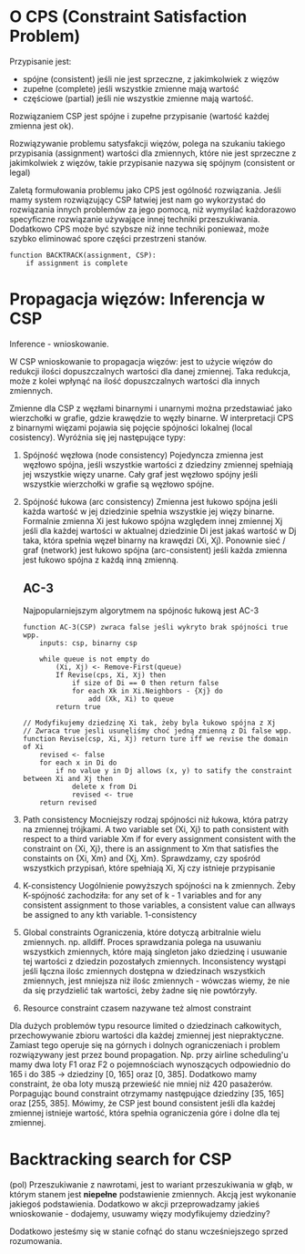 
# O CPS (Constraint Satisfaction Problem)

Przypisanie jest:
- spójne (consistent) jeśli nie jest sprzeczne, z jakimkolwiek z więzów
- zupełne (complete) jeśli wszystkie zmienne mają wartość
- częściowe (partial) jeśli nie wszystkie zmienne mają wartość.

Rozwiązaniem CSP jest spójne i zupełne przypisanie (wartość każdej zmienna jest ok).

Rozwiązywanie problemu satysfakcji więzów, polega na szukaniu takiego przypisania (assignment) wartości dla zmiennych,
które nie jest sprzeczne z jakimkolwiek z więzów, takie przypisanie nazywa się spójnym (consistent or legal)

Zaletą formułowania problemu jako CPS jest ogólność rozwiązania. Jeśli mamy system rozwiązujący CSP łatwiej 
jest nam go wykorzystać do rozwiązania innych problemów za jego pomocą, niż wymyślać każdorazowo specyficzne rozwiązanie 
używające innej techniki przeszukiwania.
Dodatkowo CPS może być szybsze niż inne techniki ponieważ, może szybko eliminować spore części przestrzeni stanów.

```
function BACKTRACK(assignment, CSP):
    if assignment is complete
```


# Propagacja więzów: Inferencja w CSP

Inference - wnioskowanie.

W CSP wnioskowanie to propagacja więzów: jest to użycie więzów do redukcji ilości dopuszczalnych wartości dla danej zmiennej.
Taka redukcja, może z kolei wpłynąć na ilość dopuszczalnych wartości dla innych zmiennych.

Zmienne dla CSP z węzłami binarnymi i unarnymi można przedstawiać jako wierzchołki w grafie, gdzie krawędzie to węzły binarne. 
W interpretacji CPS z binarnymi więzami pojawia się pojęcie spójności lokalnej (local cosistency).
Wyróżnia się jej następujące typy:

1. Spójność węzłowa (node consistency)
   Pojedyncza zmienna jest węzłowo spójna, jeśli wszystkie wartości z dziedziny zmiennej spełniają jej wszystkie więzy unarne.
   Cały graf jest węzłowo spójny jeśli wszystkie wierzchołki w grafie są węzłowo spójne.

2. Spójność łukowa (arc consistency)
   Zmienna jest łukowo spójna jeśli każda wartość w jej dziedzinie spełnia wszystkie jej więzy binarne.
   Formalnie zmienna Xi jest łukowo spójna względem innej zmiennej Xj jeśli dla każdej wartości w aktualnej dziedzinie Di jest jakaś wartość w Dj
   taka, która spełnia węzeł binarny na krawędzi (Xi, Xj). Ponownie sieć / graf (network) jest łukowo spójna (arc-consistent) jeśli każda
   zmienna jest łukowo spójna z każdą inną zmienną.

   ## AC-3
   
   Najpopularniejszym algorytmem na spójnośc łukową jest AC-3

   ```
   function AC-3(CSP) zwraca false jeśli wykryto brak spójności true wpp.
       inputs: csp, binarny csp
   
       while queue is not empty do
           (Xi, Xj) <- Remove-First(queue)
           If Revise(cps, Xi, Xj) then
               if size of Di == 0 then return false
               for each Xk in Xi.Neighbors - {Xj} do
                   add (Xk, Xi) to queue
           return true

   // Modyfikujemy dziedzinę Xi tak, żeby byla łukowo spójna z Xj
   // Zwraca true jesli usunęliśmy choć jedną zmienną z Di false wpp.
   function Revise(csp, Xi, Xj) return ture iff we revise the domain of Xi
       revised <- false
       for each x in Di do
           if no value y in Dj allows (x, y) to satify the constraint between Xi and Xj then
               delete x from Di
               revised <- true
       return revised
   ```
3. Path consistency
   Mocniejszy rodzaj spójności niż łukowa, która patrzy na zmiennej trójkami.
   A two variable set {Xi, Xj} to path consistent with respect to a third variable Xm if
   for every assignment consistent with the constraint on {Xi, Xj}, there is an assignment to Xm
   that satisfies the constaints on {Xi, Xm} and {Xj, Xm}.
   Sprawdzamy, czy spośród wszystkich przypisań, które spełniają Xi, Xj czy istnieje przypisanie
4. K-consistency
   Uogólnienie powyższych spójności na k zmiennych.
   Żeby K-spójność zachodziła: for any set of k - 1 variables and for any consistent assignment to
   those variables, a consistent value can allways be assigned to any kth variable.
   1-consistency 
5. Global constraints
   Ograniczenia, które dotyczą arbitralnie wielu zmiennych. np. alldiff.
   Proces sprawdzania polega na usuwaniu wszystkich zmiennych, które mają singleton jako dziedzinę
   i usuwanie tej wartości z dziedzin pozostałych zmiennych.
   Inconsistency wystąpi jeśli łączna ilośc zmiennych dostępna w dziedzinach wszystkich zmiennych, jest mniejsza
   niż ilośc zmiennych - wówczas wiemy, że nie da się przydzielić tak wartości, żeby żadne się nie powtórzyły.
6. Resource constraint
   czasem nazywane też almost constraint   

Dla dużych problemów typu resource limited o dziedzinach całkowitych,
przechowywanie zbioru wartości dla każdej zmiennej jest niepraktyczne.
Zamiast tego operuje się na górnych i dolnych ograniczeniach i problem rozwiązywany jest przez
bound propagation. Np. przy airline scheduling'u mamy dwa loty F1 oraz F2 o pojemnościach wynoszących odpowiednio
do 165 i do 385 -> dziedziny [0, 165] oraz [0, 385]. Dodatkowo mamy constraint, że oba loty muszą przewieść nie mniej niż 420 pasażerów.
Porpagując bound constraint otrzymamy następujące dziedziny [35, 165] oraz [255, 385].
Mówimy, że CSP jest bound consistent jeśli dla każdej zmiennej istnieje wartość, która spełnia ograniczenia góre i dolne dla tej zmiennej.


# Backtracking search for CSP

(pol) Przeszukiwanie z nawrotami, jest to wariant przeszukiwania w głąb, w którym stanem jest **niepełne** podstawienie zmiennych.
Akcją jest wykonanie jakiegoś podstawienia. Dodatkowo w akcji przeprowadzamy jakieś wnioskowanie - dodajemy, usuwamy więzy modyfikujemy dziedziny?

Dodatkowo jesteśmy się w stanie cofnąć do stanu wcześniejszego sprzed rozumowania.

